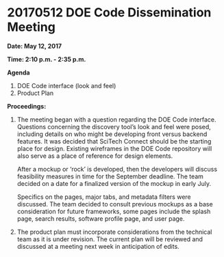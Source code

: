 # 20170512 DOE Code Dissemination Meeting
**Date: May 12, 2017**

**Time: 2:10 p.m. - 2:35 p.m.**

**Agenda**
1. DOE Code interface (look and feel)
2. Product Plan

**Proceedings:**
1.	The meeting began with a question regarding the DOE Code interface.  Questions concerning the discovery tool’s look and feel were posed, including details on who might be developing front versus backend features. It was decided that SciTech Connect should be the starting place for design. Existing wireframes in the DOE Code repository will also serve as a place of reference for design elements.  
   
      After a mockup or ‘rock’ is developed, then the developers will discuss feasibility measures in time for the September deadline. The team decided on a date for a finalized version of the mockup in early July.  
   
      Specifics on the pages, major tabs, and metadata filters were discussed. The team decided to consult previous mockups as a base consideration for future frameworks, some pages include the splash page, search results, software profile page, and user page. 

2.	The product plan must incorporate considerations from the technical team as it is under revision. The current plan will be reviewed and discussed at a meeting next week in anticipation of edits. 
